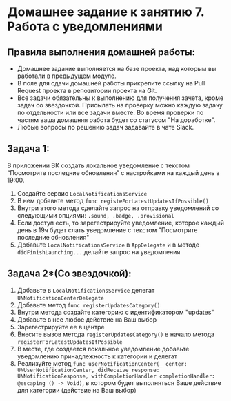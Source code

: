 # Домашнее задание к занятию 7. Работа с уведомлениями

## Правила выполнения домашней работы:

* Домашнее задание выполняется на базе проекта, над которым вы работали в предыдущем модуле. 
* В поле для сдачи домашней работы прикрепите ссылку на Pull Request проекта в репозитории проекта на Git.
* Все задачи обязательны к выполнению для получения зачета, кроме задач со звездочкой. Присылать на проверку можно каждую задачу по отдельности или все задачи вместе. Во время проверки по частям ваша домашняя работа будет со статусом "На доработке".
* Любые вопросы по решению задач задавайте в чате Slack.

## Задача 1:
В приложении ВК создать локальное уведомление с текстом “Посмотрите последние обновления” с настройками на каждый день в 19:00.
1. Создайте сервис `LocalNotificationsService`
3. В нем добавьте метод `func registeForLatestUpdatesIfPossible()`
4. Внутри этого метода сделайте запрос на отправку уведомлений со следующими опциями: `.sound, .badge, .provisional`
5. Если доступ есть, то зарегестрируйте уведомление, которое каждый день в 19ч будет слать уведомление с текстом "Посмотрите последние обновления"
6. Добавьте `LocalNotificationsService` в `AppDelegate` и в методе `didFinishLaunching...` делайте запрос на уведомления

## Задача 2*(Со звездочкой):
1. Добавьте в `LocalNotificationsService` делегат `UNNotificationCenterDelegate`
2. Добавьте метод `func registerUpdatesCategory()`
3. Внутри метода создайте категорию с идентификатором "updates"
4. Добавьте в нее любое действие на Ваш выбор
5. Зарегестрируйте ее в центре
6. Внесите вызов метода `registerUpdatesCategory()` в начало метода `registerForLatestUpdatesIfPossible`
7. В месте, где создается локальное уведомление добавьте уведомлению принадлежность к категории и делегат
8. Реализуйте метод `func userNotificationCenter(_ center: UNUserNotificationCenter, didReceive response: UNNotificationResponse, withCompletionHandler completionHandler: @escaping () -> Void)`, в котором будет выполняться Ваше действие для категории (действие на Ваш выбор)
